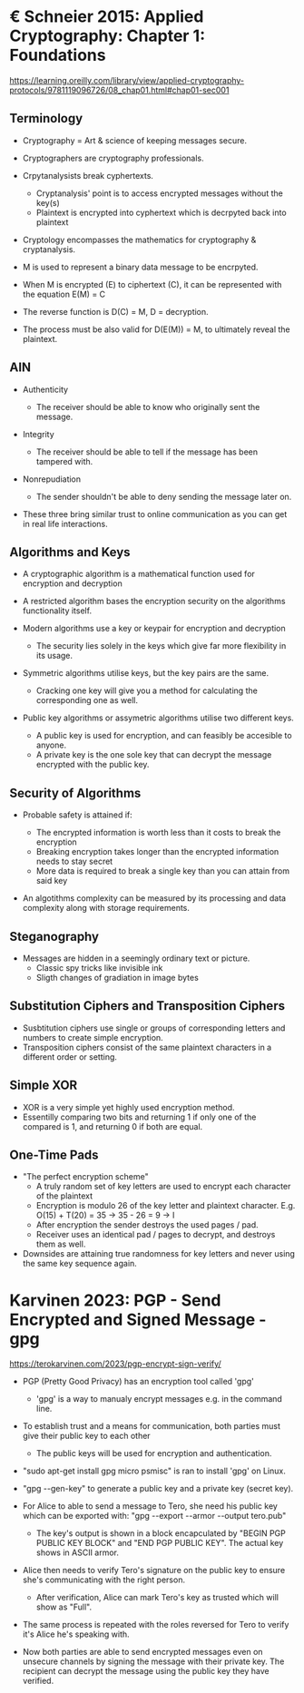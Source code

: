 # € Schneier 2015: Applied Cryptography: Chapter 1: Foundations
https://learning.oreilly.com/library/view/applied-cryptography-protocols/9781119096726/08_chap01.html#chap01-sec001

## Terminology
- Cryptography = Art & science of keeping messages secure. 
- Cryptographers are cryptography professionals.
- Crpytanalysists break cyphertexts.
  - Cryptanalysis' point is to access encrypted messages without the key(s) 
  - Plaintext is encrypted into cyphertext which is decrpyted back into plaintext
- Cryptology encompasses the mathematics for cryptography & cryptanalysis.

- M is used to represent a binary data message to be encrpyted.
- When M is encrypted (E) to ciphertext (C), it can be represented with the equation E(M) = C
- The reverse function is D(C) = M, D = decryption.
- The process must be also valid for D(E(M)) = M, to ultimately reveal the  plaintext.

## AIN
- Authenticity
  - The receiver should be able to know who originally sent the message.
- Integrity
  - The receiver should be able to tell if the message has been tampered with.
- Nonrepudiation
  - The sender shouldn't be able to deny sending the message later on.

- These three bring similar trust to online communication as you can get in real life interactions.


## Algorithms and Keys
- A cryptographic algorithm is a mathematical function used for encryption and decryption
- A restricted algorithm bases the encryption security on the algorithms functionality itself.
- Modern algorithms use a key or keypair for encryption and decryption
  - The security lies solely in the keys which give far more flexibility in its usage.


- Symmetric algorithms utilise keys, but the key pairs are the same.
  - Cracking one key will give you a method for calculating the corresponding one as well.

- Public key algorithms or assymetric algorithms utilise two different keys.
  - A public key is used for encryption, and can feasibly be accesible to anyone.
  - A private key is the one sole key that can decrypt the message encrypted with the public key.
 

## Security of Algorithms
- Probable safety is attained if:
  - The encrypted information is worth less than it costs to break the encryption
  - Breaking encryption takes longer than the encrypted information needs to stay secret
  - More data is required to break a single key than you can attain from said key

- An algotithms complexity can be measured by its processing and data complexity along with storage requirements.


## Steganography
- Messages are hidden in a seemingly ordinary text or picture.
  - Classic spy tricks like invisible ink
  - Sligth changes of gradiation in image bytes

## Substitution Ciphers and Transposition Ciphers
- Susbtitution ciphers use single or groups of corresponding letters and numbers to create simple encryption.
- Transposition ciphers consist of the same plaintext characters in a different order or setting.

## Simple XOR
- XOR is a very simple yet highly used encryption method.
- Essentilly comparing two bits and returning 1 if only one of the compared is 1, and returning 0 if both are equal.

## One-Time Pads
- "The perfect encryption scheme"
  - A truly random set of key letters are used to encrypt each character of the plaintext
  - Encryption is modulo 26 of the key letter and plaintext character. E.g. O(15) + T(20) = 35 -> 35 - 26 = 9 -> I
  - After encryption the sender destroys the used pages / pad.
  - Receiver uses an identical pad / pages to decrypt, and destroys them as well.
- Downsides are attaining true randomness for key letters and never using the same key sequence again.


# Karvinen 2023: PGP - Send Encrypted and Signed Message - gpg
https://terokarvinen.com/2023/pgp-encrypt-sign-verify/

- PGP (Pretty Good Privacy) has an encryption tool called 'gpg'
  - 'gpg' is a way to manualy encrypt messages e.g. in the command line.
- To establish trust and a means for communication, both parties must give their public key to each other
  - The public keys will be used for encryption and authentication.
- "sudo apt-get install gpg micro psmisc" is ran to install 'gpg' on Linux.
- "gpg --gen-key" to generate a public key and a private key (secret key).
- For Alice to able to send a message to Tero, she need his public key which can be exported with: "gpg --export --armor --output tero.pub"
  - The key's output is shown in a block encapculated by "BEGIN PGP PUBLIC KEY BLOCK" and "END PGP PUBLIC KEY". The actual key shows in ASCII armor.
- Alice then needs to verify Tero's signature on the public key to ensure she's communicating with the right person.
  - After verification, Alice can mark Tero's key as trusted which will show as "Full".
- The same process is repeated with the roles reversed for Tero to verify it's Alice he's speaking with.

- Now both parties are able to send encrypted messages even on unsecure channels by signing the message with their private key. The recipient can decrypt the message using the public key they have verified.
  


  
